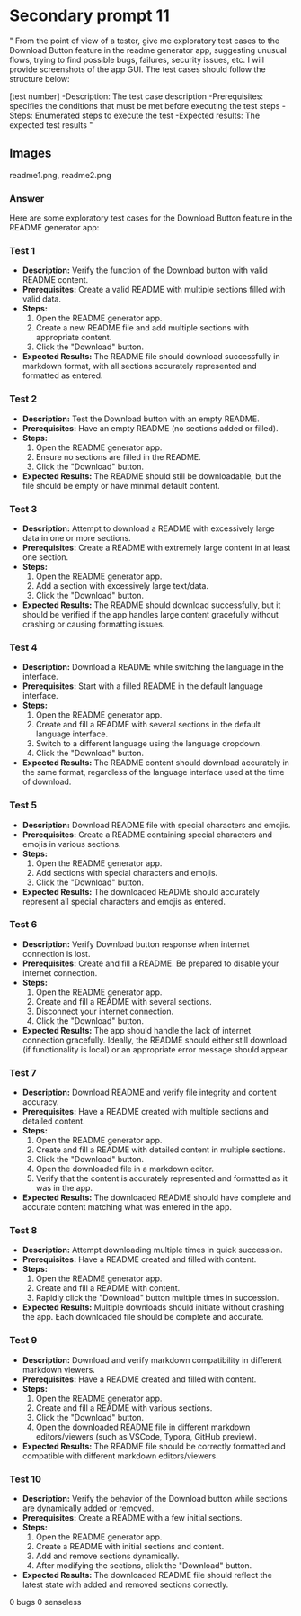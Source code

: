 # Secondary prompt 11

"
From the point of view of a tester, give me exploratory test cases to the Download Button feature in the readme generator app, suggesting unusual flows, trying to find possible bugs, failures, security issues, etc. I will provide screenshots of the app GUI. The test cases should follow the structure below:

[test number]
-Description: The test case description
-Prerequisites: specifies the conditions that must be met before executing the test steps
-Steps: Enumerated steps to execute the test
-Expected results: The expected test results
"

## Images

readme1.png, readme2.png

### Answer


Here are some exploratory test cases for the Download Button feature in the README generator app:

### Test 1
- **Description:** Verify the function of the Download button with valid README content.
- **Prerequisites:** Create a valid README with multiple sections filled with valid data.
- **Steps:**
  1. Open the README generator app.
  2. Create a new README file and add multiple sections with appropriate content.
  3. Click the "Download" button.
- **Expected Results:** The README file should download successfully in markdown format, with all sections accurately represented and formatted as entered.

### Test 2
- **Description:** Test the Download button with an empty README.
- **Prerequisites:** Have an empty README (no sections added or filled).
- **Steps:**
  1. Open the README generator app.
  2. Ensure no sections are filled in the README.
  3. Click the "Download" button.
- **Expected Results:** The README should still be downloadable, but the file should be empty or have minimal default content.

### Test 3
- **Description:** Attempt to download a README with excessively large data in one or more sections.
- **Prerequisites:** Create a README with extremely large content in at least one section.
- **Steps:**
  1. Open the README generator app.
  2. Add a section with excessively large text/data.
  3. Click the "Download" button.
- **Expected Results:** The README should download successfully, but it should be verified if the app handles large content gracefully without crashing or causing formatting issues.

### Test 4
- **Description:** Download a README while switching the language in the interface.
- **Prerequisites:** Start with a filled README in the default language interface.
- **Steps:**
  1. Open the README generator app.
  2. Create and fill a README with several sections in the default language interface.
  3. Switch to a different language using the language dropdown.
  4. Click the "Download" button.
- **Expected Results:** The README content should download accurately in the same format, regardless of the language interface used at the time of download.

### Test 5
- **Description:** Download README file with special characters and emojis.
- **Prerequisites:** Create a README containing special characters and emojis in various sections.
- **Steps:**
  1. Open the README generator app.
  2. Add sections with special characters and emojis.
  3. Click the "Download" button.
- **Expected Results:** The downloaded README should accurately represent all special characters and emojis as entered.

### Test 6
- **Description:** Verify Download button response when internet connection is lost.
- **Prerequisites:** Create and fill a README. Be prepared to disable your internet connection.
- **Steps:**
  1. Open the README generator app.
  2. Create and fill a README with several sections.
  3. Disconnect your internet connection.
  4. Click the "Download" button.
- **Expected Results:** The app should handle the lack of internet connection gracefully. Ideally, the README should either still download (if functionality is local) or an appropriate error message should appear.

### Test 7
- **Description:** Download README and verify file integrity and content accuracy.
- **Prerequisites:** Have a README created with multiple sections and detailed content.
- **Steps:**
  1. Open the README generator app.
  2. Create and fill a README with detailed content in multiple sections.
  3. Click the "Download" button.
  4. Open the downloaded file in a markdown editor.
  5. Verify that the content is accurately represented and formatted as it was in the app.
- **Expected Results:** The downloaded README should have complete and accurate content matching what was entered in the app.

### Test 8
- **Description:** Attempt downloading multiple times in quick succession.
- **Prerequisites:** Have a README created and filled with content.
- **Steps:**
  1. Open the README generator app.
  2. Create and fill a README with content.
  3. Rapidly click the "Download" button multiple times in succession.
- **Expected Results:** Multiple downloads should initiate without crashing the app. Each downloaded file should be complete and accurate.

### Test 9
- **Description:** Download and verify markdown compatibility in different markdown viewers.
- **Prerequisites:** Have a README created and filled with content.
- **Steps:**
  1. Open the README generator app.
  2. Create and fill a README with various sections.
  3. Click the "Download" button.
  4. Open the downloaded README file in different markdown editors/viewers (such as VSCode, Typora, GitHub preview).
- **Expected Results:** The README file should be correctly formatted and compatible with different markdown editors/viewers.

### Test 10
- **Description:** Verify the behavior of the Download button while sections are dynamically added or removed.
- **Prerequisites:** Create a README with a few initial sections.
- **Steps:**
  1. Open the README generator app.
  2. Create a README with initial sections and content.
  3. Add and remove sections dynamically.
  4. After modifying the sections, click the "Download" button.
- **Expected Results:** The downloaded README file should reflect the latest state with added and removed sections correctly.


0 bugs
0 senseless